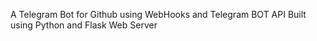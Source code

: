 A Telegram Bot for Github using WebHooks and Telegram BOT API
Built using Python and Flask Web Server
